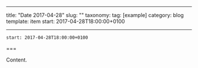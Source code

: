 
---
title: "Date 2017-04-28"
slug: ""
taxonomy:
tag: [example]
category: blog
template: item
start: 2017-04-28T18:00:00+0100

---

``start: 2017-04-28T18:00:00+0100``

===

Content.
